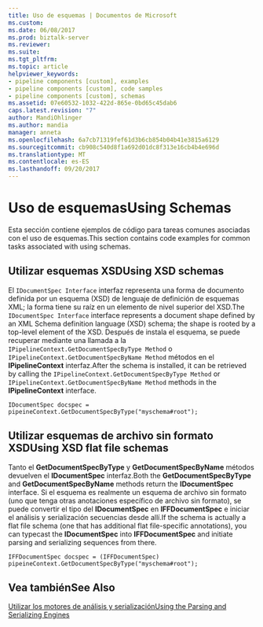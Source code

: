 ```yaml
---
title: Uso de esquemas | Documentos de Microsoft
ms.custom: 
ms.date: 06/08/2017
ms.prod: biztalk-server
ms.reviewer: 
ms.suite: 
ms.tgt_pltfrm: 
ms.topic: article
helpviewer_keywords:
- pipeline components [custom], examples
- pipeline components [custom], code samples
- pipeline components [custom], schemas
ms.assetid: 07e60532-1032-422d-865e-0bd65c45dab6
caps.latest.revision: "7"
author: MandiOhlinger
ms.author: mandia
manager: anneta
ms.openlocfilehash: 6a7cb71319fef61d3b6cb854b04b41e3815a6129
ms.sourcegitcommit: cb908c540d8f1a692d01dc8f313e16cb4b4e696d
ms.translationtype: MT
ms.contentlocale: es-ES
ms.lasthandoff: 09/20/2017
---
```

# <a name="using-schemas"></a><span data-ttu-id="c9112-102">Uso de esquemas</span><span class="sxs-lookup"><span data-stu-id="c9112-102">Using Schemas</span></span>
<span data-ttu-id="c9112-103">Esta sección contiene ejemplos de código para tareas comunes asociadas con el uso de esquemas.</span><span class="sxs-lookup"><span data-stu-id="c9112-103">This section contains code examples for common tasks associated with using schemas.</span></span>  
  
## <a name="using-xsd-schemas"></a><span data-ttu-id="c9112-104">Utilizar esquemas XSD</span><span class="sxs-lookup"><span data-stu-id="c9112-104">Using XSD schemas</span></span>  
 <span data-ttu-id="c9112-105">El `IDocumentSpec Interface` interfaz representa una forma de documento definida por un esquema (XSD) de lenguaje de definición de esquemas XML; la forma tiene su raíz en un elemento de nivel superior del XSD.</span><span class="sxs-lookup"><span data-stu-id="c9112-105">The `IDocumentSpec Interface` interface represents a document shape defined by an XML Schema definition language (XSD) schema; the shape is rooted by a top-level element of the XSD.</span></span> <span data-ttu-id="c9112-106">Después de instala el esquema, se puede recuperar mediante una llamada a la `IPipelineContext.GetDocumentSpecByType Method` o `IPipelineContext.GetDocumentSpecByName Method` métodos en el **IPipelineContext** interfaz.</span><span class="sxs-lookup"><span data-stu-id="c9112-106">After the schema is installed, it can be retrieved by calling the `IPipelineContext.GetDocumentSpecByType Method` or `IPipelineContext.GetDocumentSpecByName Method` methods in the **IPipelineContext** interface.</span></span>  
  
```  
IDocumentSpec docspec = pipeineContext.GetDocumentSpecByType("myschema#root");  
```  
  
## <a name="using-xsd-flat-file-schemas"></a><span data-ttu-id="c9112-107">Utilizar esquemas de archivo sin formato XSD</span><span class="sxs-lookup"><span data-stu-id="c9112-107">Using XSD flat file schemas</span></span>  
 <span data-ttu-id="c9112-108">Tanto el **GetDocumentSpecByType** y **GetDocumentSpecByName** métodos devuelven el **IDocumentSpec** interfaz.</span><span class="sxs-lookup"><span data-stu-id="c9112-108">Both the **GetDocumentSpecByType** and **GetDocumentSpecByName** methods return the **IDocumentSpec** interface.</span></span> <span data-ttu-id="c9112-109">Si el esquema es realmente un esquema de archivo sin formato (uno que tenga otras anotaciones específico de archivo sin formato), se puede convertir el tipo del **IDocumentSpec** en **IFFDocumentSpec** e iniciar el análisis y serialización secuencias desde allí.</span><span class="sxs-lookup"><span data-stu-id="c9112-109">If the schema is actually a flat file schema (one that has additional flat file-specific annotations), you can typecast the **IDocumentSpec** into **IFFDocumentSpec** and initiate parsing and serializing sequences from there.</span></span>  
  
```  
IFFDocumentSpec docspec = (IFFDocumentSpec) pipeineContext.GetDocumentSpecByType("myschema#root");  
```  
  
## <a name="see-also"></a><span data-ttu-id="c9112-110">Vea también</span><span class="sxs-lookup"><span data-stu-id="c9112-110">See Also</span></span>  

[<span data-ttu-id="c9112-111">Utilizar los motores de análisis y serialización</span><span class="sxs-lookup"><span data-stu-id="c9112-111">Using the Parsing and Serializing Engines</span></span>](../core/using-the-parsing-and-serializing-engines.md)